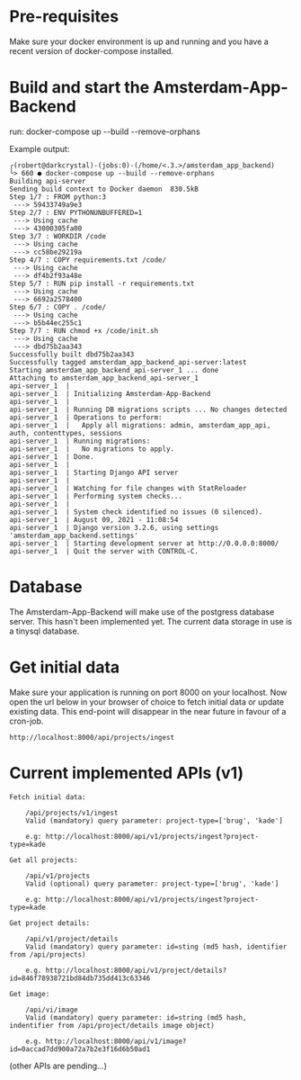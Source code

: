 # Pre-requisites

Make sure your docker environment is up and running and you have a recent version of docker-compose installed.

# Build and start the Amsterdam-App-Backend

run: docker-compose up --build --remove-orphans

Example output:

    ┌(robert@darkcrystal)-(jobs:0)-(/home/<.3.>/amsterdam_app_backend)
    └> 660 ● docker-compose up --build --remove-orphans
    Building api-server
    Sending build context to Docker daemon  830.5kB
    Step 1/7 : FROM python:3
     ---> 59433749a9e3
    Step 2/7 : ENV PYTHONUNBUFFERED=1
     ---> Using cache
     ---> 43000305fa00
    Step 3/7 : WORKDIR /code
     ---> Using cache
     ---> cc58be29219a
    Step 4/7 : COPY requirements.txt /code/
     ---> Using cache
     ---> df4b2f93a48e
    Step 5/7 : RUN pip install -r requirements.txt
     ---> Using cache
     ---> 6692a2578400
    Step 6/7 : COPY . /code/
     ---> Using cache
     ---> b5b44ec255c1
    Step 7/7 : RUN chmod +x /code/init.sh
     ---> Using cache
     ---> dbd75b2aa343
    Successfully built dbd75b2aa343
    Successfully tagged amsterdam_app_backend_api-server:latest
    Starting amsterdam_app_backend_api-server_1 ... done
    Attaching to amsterdam_app_backend_api-server_1
    api-server_1  | 
    api-server_1  | Initializing Amsterdam-App-Backend
    api-server_1  | 
    api-server_1  | Running DB migrations scripts ... No changes detected
    api-server_1  | Operations to perform:
    api-server_1  |   Apply all migrations: admin, amsterdam_app_api, auth, contenttypes, sessions
    api-server_1  | Running migrations:
    api-server_1  |   No migrations to apply.
    api-server_1  | Done.
    api-server_1  | 
    api-server_1  | Starting Django API server
    api-server_1  | 
    api-server_1  | Watching for file changes with StatReloader
    api-server_1  | Performing system checks...
    api-server_1  | 
    api-server_1  | System check identified no issues (0 silenced).
    api-server_1  | August 09, 2021 - 11:08:54
    api-server_1  | Django version 3.2.6, using settings 'amsterdam_app_backend.settings'
    api-server_1  | Starting development server at http://0.0.0.0:8000/
    api-server_1  | Quit the server with CONTROL-C.

# Database 

The Amsterdam-App-Backend will make use of the postgress database server. This hasn't been implemented
yet. The current data storage in use is a tinysql database.

# Get initial data

Make sure your application is running on port 8000 on your localhost. Now open the url below in your
browser of choice to fetch initial data or update existing data. This end-point will disappear in the
near future in favour of a cron-job. 

    http://localhost:8000/api/projects/ingest

# Current implemented APIs (v1)

    Fetch initial data:
         
        /api/projects/v1/ingest
        Valid (mandatory) query parameter: project-type=['brug', 'kade']
        
        e.g: http://localhost:8000/api/v1/projects/ingest?project-type=kade

    Get all projects:
     
        /api/v1/projects
        Valid (optional) query parameter: project-type=['brug', 'kade']

        e.g: http://localhost:8000/api/v1/projects/ingest?project-type=kade

    Get project details:

        /api/v1/project/details
        Valid (mandatory) query parameter: id=sting (md5 hash, identifier from /api/projects)

        e.g. http://localhost:8000/api/v1/project/details?id=846f78938721bd84db735dd413c63346

    Get image:
    
        /api/vi/image
        Valid (mandatory) query parameter: id=string (md5 hash, indentifier from /api/project/details image object)
        
        e.g. http://localhost:8000/api/v1/image?id=0accad7dd900a72a7b2e3f16d6b50ad1
        
(other APIs are pending...)
